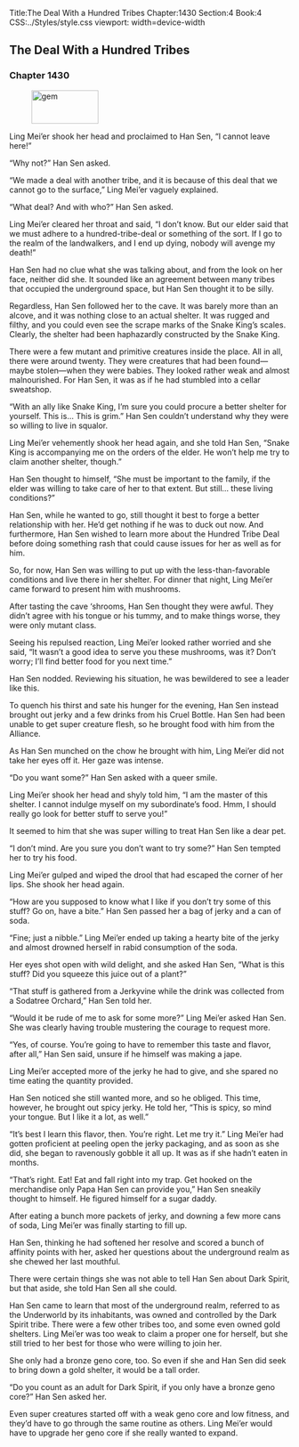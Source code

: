 Title:The Deal With a Hundred Tribes 
Chapter:1430 
Section:4 
Book:4 
CSS:../Styles/style.css 
viewport: width=device-width
  
## The Deal With a Hundred Tribes
### Chapter 1430
  
<figure>
	<img src="../Images/gem.gif" alt="gem" id="gem" width="120" height="60" />
</figure>
  

  
Ling Mei’er shook her head and proclaimed to Han Sen, “I cannot leave here!”

“Why not?” Han Sen asked.

“We made a deal with another tribe, and it is because of this deal that we cannot go to the surface,” Ling Mei’er vaguely explained.

“What deal? And with who?” Han Sen asked.

Ling Mei’er cleared her throat and said, “I don’t know. But our elder said that we must adhere to a hundred-tribe-deal or something of the sort. If I go to the realm of the landwalkers, and I end up dying, nobody will avenge my death!”

Han Sen had no clue what she was talking about, and from the look on her face, neither did she. It sounded like an agreement between many tribes that occupied the underground space, but Han Sen thought it to be silly.

Regardless, Han Sen followed her to the cave. It was barely more than an alcove, and it was nothing close to an actual shelter. It was rugged and filthy, and you could even see the scrape marks of the Snake King’s scales. Clearly, the shelter had been haphazardly constructed by the Snake King.

There were a few mutant and primitive creatures inside the place. All in all, there were around twenty. They were creatures that had been found—maybe stolen—when they were babies. They looked rather weak and almost malnourished. For Han Sen, it was as if he had stumbled into a cellar sweatshop.

“With an ally like Snake King, I’m sure you could procure a better shelter for yourself. This is… This is grim.” Han Sen couldn’t understand why they were so willing to live in squalor.

Ling Mei’er vehemently shook her head again, and she told Han Sen, “Snake King is accompanying me on the orders of the elder. He won’t help me try to claim another shelter, though.”

Han Sen thought to himself, “She must be important to the family, if the elder was willing to take care of her to that extent. But still… these living conditions?”

Han Sen, while he wanted to go, still thought it best to forge a better relationship with her. He’d get nothing if he was to duck out now. And furthermore, Han Sen wished to learn more about the Hundred Tribe Deal before doing something rash that could cause issues for her as well as for him.

So, for now, Han Sen was willing to put up with the less-than-favorable conditions and live there in her shelter. For dinner that night, Ling Mei’er came forward to present him with mushrooms.

After tasting the cave ‘shrooms, Han Sen thought they were awful. They didn’t agree with his tongue or his tummy, and to make things worse, they were only mutant class.

Seeing his repulsed reaction, Ling Mei’er looked rather worried and she said, “It wasn’t a good idea to serve you these mushrooms, was it? Don’t worry; I’ll find better food for you next time.”

Han Sen nodded. Reviewing his situation, he was bewildered to see a leader like this.

To quench his thirst and sate his hunger for the evening, Han Sen instead brought out jerky and a few drinks from his Cruel Bottle. Han Sen had been unable to get super creature flesh, so he brought food with him from the Alliance.

As Han Sen munched on the chow he brought with him, Ling Mei’er did not take her eyes off it. Her gaze was intense.

“Do you want some?” Han Sen asked with a queer smile.

Ling Mei’er shook her head and shyly told him, “I am the master of this shelter. I cannot indulge myself on my subordinate’s food. Hmm, I should really go look for better stuff to serve you!”

It seemed to him that she was super willing to treat Han Sen like a dear pet.

“I don’t mind. Are you sure you don’t want to try some?” Han Sen tempted her to try his food.

Ling Mei’er gulped and wiped the drool that had escaped the corner of her lips. She shook her head again.

“How are you supposed to know what I like if you don’t try some of this stuff? Go on, have a bite.” Han Sen passed her a bag of jerky and a can of soda.

“Fine; just a nibble.” Ling Mei’er ended up taking a hearty bite of the jerky and almost drowned herself in rabid consumption of the soda.

Her eyes shot open with wild delight, and she asked Han Sen, “What is this stuff? Did you squeeze this juice out of a plant?”

“That stuff is gathered from a Jerkyvine while the drink was collected from a Sodatree Orchard,” Han Sen told her.

“Would it be rude of me to ask for some more?” Ling Mei’er asked Han Sen. She was clearly having trouble mustering the courage to request more.

“Yes, of course. You’re going to have to remember this taste and flavor, after all,” Han Sen said, unsure if he himself was making a jape.

Ling Mei’er accepted more of the jerky he had to give, and she spared no time eating the quantity provided.

Han Sen noticed she still wanted more, and so he obliged. This time, however, he brought out spicy jerky. He told her, “This is spicy, so mind your tongue. But I like it a lot, as well.”

“It’s best I learn this flavor, then. You’re right. Let me try it.” Ling Mei’er had gotten proficient at peeling open the jerky packaging, and as soon as she did, she began to ravenously gobble it all up. It was as if she hadn’t eaten in months.

“That’s right. Eat! Eat and fall right into my trap. Get hooked on the merchandise only Papa Han Sen can provide you,” Han Sen sneakily thought to himself. He figured himself for a sugar daddy.

After eating a bunch more packets of jerky, and downing a few more cans of soda, Ling Mei’er was finally starting to fill up.

Han Sen, thinking he had softened her resolve and scored a bunch of affinity points with her, asked her questions about the underground realm as she chewed her last mouthful.

There were certain things she was not able to tell Han Sen about Dark Spirit, but that aside, she told Han Sen all she could.

Han Sen came to learn that most of the underground realm, referred to as the Underworld by its inhabitants, was owned and controlled by the Dark Spirit tribe. There were a few other tribes too, and some even owned gold shelters. Ling Mei’er was too weak to claim a proper one for herself, but she still tried to her best for those who were willing to join her.

She only had a bronze geno core, too. So even if she and Han Sen did seek to bring down a gold shelter, it would be a tall order.

“Do you count as an adult for Dark Spirit, if you only have a bronze geno core?” Han Sen asked her.

Even super creatures started off with a weak geno core and low fitness, and they’d have to go through the same routine as others. Ling Mei’er would have to upgrade her geno core if she really wanted to expand.